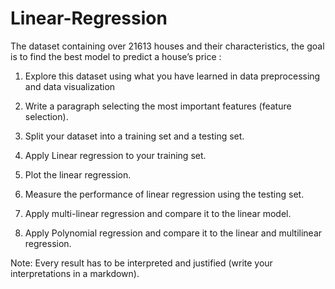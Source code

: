 # Linear-Regression
The dataset containing over 21613 houses and their characteristics, the goal is to find the best model to predict a house’s price : 
1. Explore this dataset using what you have learned in data preprocessing and data visualization 

2. Write a paragraph selecting the most important features (feature selection). 

3. Split your dataset into a training set and a testing set. 

4. Apply Linear regression to your training set. 

5. Plot the linear regression. 

5. Measure the performance of linear regression using the testing set. 

6. Apply multi-linear regression and compare it to the linear model. 

7. Apply Polynomial regression and compare it to the linear and multilinear regression. 

Note: Every result has to be interpreted and justified (write your interpretations in a markdown).
